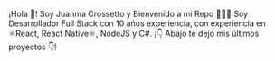 ¡Hola 👋! Soy Juanma Crossetto y Bienvenido a mi Repo 👨🏻‍💻
Soy Desarrollador Full Stack con 10 años experiencia, con experiencia en ⚛️React, React Native⚛️, NodeJS y C#.
¡👇 Abajo te dejo mis últimos proyectos 👇!

